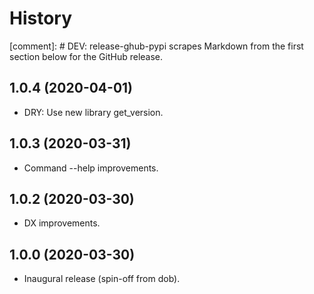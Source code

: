 # History

[comment]: # DEV: release-ghub-pypi scrapes Markdown from the first section below for the GitHub release.

## 1.0.4 (2020-04-01)

* DRY: Use new library get_version.

## 1.0.3 (2020-03-31)

* Command --help improvements.

## 1.0.2 (2020-03-30)

* DX improvements.

## 1.0.0 (2020-03-30)

* Inaugural release (spin-off from dob).

